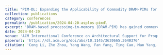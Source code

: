 ```yaml
---
title: "PIM-DL: Expanding the Applicability of Commodity DRAM-PIMs for Deep Learning via Algorithm-System Co-Optimization"
collection: publications
category: conferences
permalink: /publication/2024-04-20-asplos-pimdl
excerpt: 'DRAM-based processing-in-memory (DRAM-PIM) has gained commercial prominence in recent years. However, their integration for deep learning acceleration poses inherent challenges. Existing DRAM-PIMs are limited in computational capabilities, primarily applicable for element-wise and GEMV operators. Unfortunately, these operators contribute only a small portion of the execution time in most DNN workloads. Current systems still necessitate powerful hosts to handle a significant portion of compute-heavy operators. To expand the applicability of commodity DRAM-PIMs in accelerating deep learning, we introduce a novel PIM-DL framework. The philosophy behind PIM-DL is to replace the compute-heavy GEMM operations in linear layers with Lookup-Tables (LUTs). Such LUT-based neural networks (LUT-NNs) substantially reduce multiplications in DNN inference, rendering them suitable for efficient execution on DRAM-PIMs. To accurately convert DNNs into LUT-NNs and achieve optimal inference serving performance, we first introduce an enhanced LUT-NN (eLUT-NN) algorithm for model calibration, then we propose an Auto-Tuner capable of optimizing the mapping parameters on diverse DRAM-PIM platforms. We evaluate PIM-DL on off-the-shelf UPMEM PIM-DIMM products and simulated HBM-PIM/AiM platforms across multiple contemporary DNN workloads. Compared with GEMM-based inference on DRAM-PIMs, PIM-DL achieves 22.6×~37.1× speedup. Compared with CPU/GPU-based inference, PIM-DL achieves up to 3.54×/1.20× speedup.'
date: 2024-04-20
venue: 'ACM International Conference on Architectural Support for Programming Languages and Operating Systems (ASPLOS)'
paperurl: 'https://dl.acm.org/doi/abs/10.1145/3620665.3640376'
citation: 'Cong Li, Zhe Zhou, Yang Wang, Fan Yang, Ting Cao, Mao Yang, Yun Liang, Guangyu Sun. (2024). "PIM-DL: Expanding the Applicability of Commodity DRAM-PIMs for Deep Learning via Algorithm-System Co-Optimization." <i>ASPLOS</i>.'
---
```

